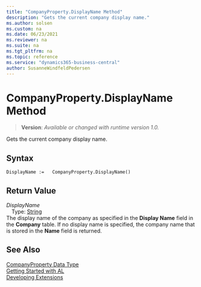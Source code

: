 ```yaml
---
title: "CompanyProperty.DisplayName Method"
description: "Gets the current company display name."
ms.author: solsen
ms.custom: na
ms.date: 06/23/2021
ms.reviewer: na
ms.suite: na
ms.tgt_pltfrm: na
ms.topic: reference
ms.service: "dynamics365-business-central"
author: SusanneWindfeldPedersen
---
```

[//]: # (START>DO_NOT_EDIT)
[//]: # (IMPORTANT:Do not edit any of the content between here and the END>DO_NOT_EDIT.)
[//]: # (Any modifications should be made in the .xml files in the ModernDev repo.)
# CompanyProperty.DisplayName Method
> **Version**: _Available or changed with runtime version 1.0._

Gets the current company display name.


## Syntax
```AL
DisplayName :=   CompanyProperty.DisplayName()
```


## Return Value
*DisplayName*  
&emsp;Type: [String](../string/string-data-type.md)  
The display name of the company as specified in the **Display Name** field in the **Company** table. If no display name is specified, the company name that is stored in the **Name** field is returned. 


[//]: # (IMPORTANT: END>DO_NOT_EDIT)
## See Also
[CompanyProperty Data Type](companyproperty-data-type.md)  
[Getting Started with AL](../../devenv-get-started.md)  
[Developing Extensions](../../devenv-dev-overview.md)